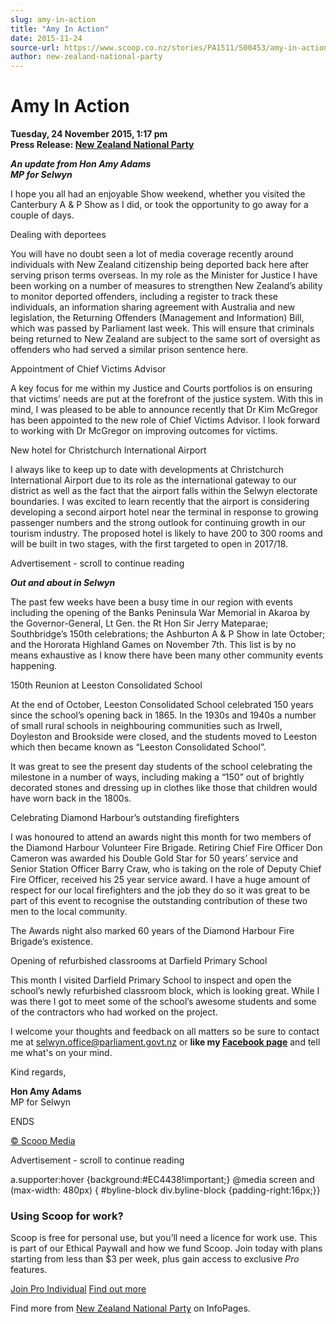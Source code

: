 ```yaml
---
slug: amy-in-action
title: "Amy In Action"
date: 2015-11-24
source-url: https://www.scoop.co.nz/stories/PA1511/S00453/amy-in-action.htm
author: new-zealand-national-party
---
```

Amy In Action
=============

**Tuesday, 24 November 2015, 1:17 pm**  
**Press Release: [New Zealand National Party](https://info.scoop.co.nz/New_Zealand_National_Party)**

**_An update from Hon Amy Adams  
MP for Selwyn_**

I hope you all had an enjoyable Show weekend, whether you visited the Canterbury A & P Show as I did, or took the opportunity to go away for a couple of days.

Dealing with deportees

You will have no doubt seen a lot of media coverage recently around individuals with New Zealand citizenship being deported back here after serving prison terms overseas. In my role as the Minister for Justice I have been working on a number of measures to strengthen New Zealand’s ability to monitor deported offenders, including a register to track these individuals, an information sharing agreement with Australia and new legislation, the Returning Offenders (Management and Information) Bill, which was passed by Parliament last week. This will ensure that criminals being returned to New Zealand are subject to the same sort of oversight as offenders who had served a similar prison sentence here.

Appointment of Chief Victims Advisor

A key focus for me within my Justice and Courts portfolios is on ensuring that victims’ needs are put at the forefront of the justice system. With this in mind, I was pleased to be able to announce recently that Dr Kim McGregor has been appointed to the new role of Chief Victims Advisor. I look forward to working with Dr McGregor on improving outcomes for victims.

New hotel for Christchurch International Airport

I always like to keep up to date with developments at Christchurch International Airport due to its role as the international gateway to our district as well as the fact that the airport falls within the Selwyn electorate boundaries. I was excited to learn recently that the airport is considering developing a second airport hotel near the terminal in response to growing passenger numbers and the strong outlook for continuing growth in our tourism industry. The proposed hotel is likely to have 200 to 300 rooms and will be built in two stages, with the first targeted to open in 2017/18.

Advertisement - scroll to continue reading





**_Out and about in Selwyn_**

The past few weeks have been a busy time in our region with events including the opening of the Banks Peninsula War Memorial in Akaroa by the Governor-General, Lt Gen. the Rt Hon Sir Jerry Mateparae; Southbridge’s 150th celebrations; the Ashburton A & P Show in late October; and the Hororata Highland Games on November 7th. This list is by no means exhaustive as I know there have been many other community events happening.

150th Reunion at Leeston Consolidated School

At the end of October, Leeston Consolidated School celebrated 150 years since the school’s opening back in 1865. In the 1930s and 1940s a number of small rural schools in neighbouring communities such as Irwell, Doyleston and Brookside were closed, and the students moved to Leeston which then became known as “Leeston Consolidated School”.

It was great to see the present day students of the school celebrating the milestone in a number of ways, including making a “150” out of brightly decorated stones and dressing up in clothes like those that children would have worn back in the 1800s.

Celebrating Diamond Harbour’s outstanding firefighters

I was honoured to attend an awards night this month for two members of the Diamond Harbour Volunteer Fire Brigade. Retiring Chief Fire Officer Don Cameron was awarded his Double Gold Star for 50 years’ service and Senior Station Officer Barry Craw, who is taking on the role of Deputy Chief Fire Officer, received his 25 year service award. I have a huge amount of respect for our local firefighters and the job they do so it was great to be part of this event to recognise the outstanding contribution of these two men to the local community.

The Awards night also marked 60 years of the Diamond Harbour Fire Brigade’s existence.

Opening of refurbished classrooms at Darfield Primary School

This month I visited Darfield Primary School to inspect and open the school’s newly refurbished classroom block, which is looking great. While I was there I got to meet some of the school’s awesome students and some of the contractors who had worked on the project.

I welcome your thoughts and feedback on all matters so be sure to contact me at [selwyn.office@parliament.govt.nz](mailto:selwyn.office@parliament.govt.nz) or **like my [Facebook page](http://nationalleadersoffice.cmail19.com/t/i-l-iluiiuk-jrhduuvy-r/)** and tell me what's on your mind.

Kind regards,

**Hon Amy Adams**  
MP for Selwyn

ENDS

[© Scoop Media](http://www.scoop.co.nz/about/terms.html)  

Advertisement - scroll to continue reading



a.supporter:hover {background:#EC4438!important;} @media screen and (max-width: 480px) { #byline-block div.byline-block {padding-right:16px;}}

### Using Scoop for work?

Scoop is free for personal use, but you’ll need a licence for work use. This is part of our Ethical Paywall and how we fund Scoop. Join today with plans starting from less than $3 per week, plus gain access to exclusive _Pro_ features.  
  
[Join Pro Individual](https://pro.scoop.co.nz/Individual/?from=ProIn24) [Find out more](https://pro.scoop.co.nz/using-scoop-for-work/?from=ProIn24)

Find more from [New Zealand National Party](https://info.scoop.co.nz/New_Zealand_National_Party) on InfoPages.